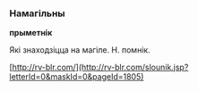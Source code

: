 ### Намагільны
**прыметнік**

Які знаходзіцца на магіле. Н. помнік.

<a rel="author">[http://rv-blr.com/](http://rv-blr.com/slounik.jsp?letterId=0&maskId=0&pageId=1805)</a>
